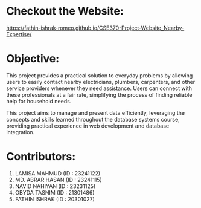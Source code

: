 # Checkout the Website:
https://fathin-ishrak-romeo.github.io/CSE370-Project-Website_Nearby-Expertise/

# Objective:
This project provides a practical solution to everyday problems by allowing users to easily contact nearby electricians, plumbers, carpenters, and other service providers whenever they need assistance. Users can connect with these professionals at a fair rate, simplifying the process of finding reliable help for household needs.

This project aims to manage and present data efficiently, leveraging the concepts and skills learned throughout the database systems course, providing practical experience in web development and database integration.


# Contributors:
1. LAMISA MAHMUD (ID : 23241122)
2. MD. ABRAR HASAN (ID : 23241115)
3. NAVID NAHIYAN (ID : 23231125)
4. OBYDA TASNIM (ID : 21301486)
5. FATHIN ISHRAK (ID : 20301027)

